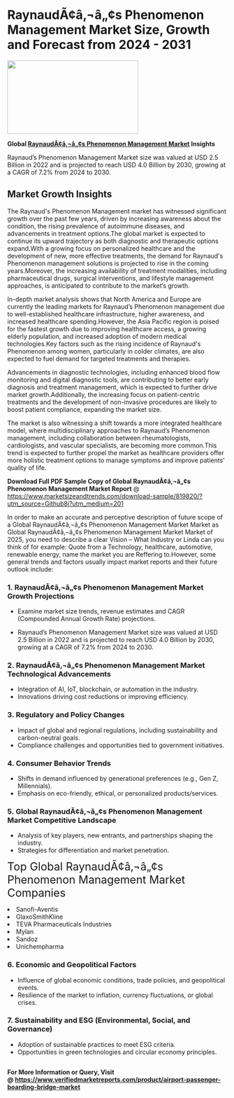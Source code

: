 <H1>RaynaudÃ¢â‚¬â„¢s Phenomenon Management Market Size, Growth and Forecast from 2024 - 2031</H1><img class="aligncenter size-medium wp-image-584254" src="https://thirdeyenews.in/wp-content/uploads/2024/09/Global-Market-Research-300x168.jpeg" alt="" width="300" height="168" /><p><strong>Global&nbsp;<a href="https://www.marketsizeandtrends.com/download-sample/819820/?utm_source=Github8j?utm_medium=201">RaynaudÃ¢â‚¬â„¢s Phenomenon Management Market</a> Insights</strong></p><p>Raynaud’s Phenomenon Management Market size was valued at USD 2.5 Billion in 2022 and is projected to reach USD 4.0 Billion by 2030, growing at a CAGR of 7.2% from 2024 to 2030.</p><p><h2>Market Growth Insights</h2> <p>The Raynaud's Phenomenon Management market has witnessed significant growth over the past few years, driven by increasing awareness about the condition, the rising prevalence of autoimmune diseases, and advancements in treatment options.The global market is expected to continue its upward trajectory as both diagnostic and therapeutic options expand.With a growing focus on personalized healthcare and the development of new, more effective treatments, the demand for Raynaud's Phenomenon management solutions is projected to rise in the coming years.Moreover, the increasing availability of treatment modalities, including pharmaceutical drugs, surgical interventions, and lifestyle management approaches, is anticipated to contribute to the market’s growth.</p> <p>In-depth market analysis shows that North America and Europe are currently the leading markets for Raynaud’s Phenomenon management due to well-established healthcare infrastructure, higher awareness, and increased healthcare spending.However, the Asia Pacific region is poised for the fastest growth due to improving healthcare access, a growing elderly population, and increased adoption of modern medical technologies.Key factors such as the rising incidence of Raynaud's Phenomenon among women, particularly in colder climates, are also expected to fuel demand for targeted treatments and therapies.</p> <p>Advancements in diagnostic technologies, including enhanced blood flow monitoring and digital diagnostic tools, are contributing to better early diagnosis and treatment management, which is expected to further drive market growth.Additionally, the increasing focus on patient-centric treatments and the development of non-invasive procedures are likely to boost patient compliance, expanding the market size.</p> <p>The market is also witnessing a shift towards a more integrated healthcare model, where multidisciplinary approaches to Raynaud’s Phenomenon management, including collaboration between rheumatologists, cardiologists, and vascular specialists, are becoming more common.This trend is expected to further propel the market as healthcare providers offer more holistic treatment options to manage symptoms and improve patients' quality of life.</p> <p><span class=""><strong>Download Full PDF Sample Copy of Global RaynaudÃ¢â‚¬â„¢s Phenomenon Management Market Report</strong> @ <a href="https://www.marketsizeandtrends.com/download-sample/819820/?utm_source=Github8j?utm_medium=201" target="_blank">https://www.marketsizeandtrends.com/download-sample/819820/?utm_source=Github8j?utm_medium=201</a></span></p><p>In order to make an accurate and perceptive description of future scope of a Global&nbsp;RaynaudÃ¢â‚¬â„¢s Phenomenon Management Market Market as Global&nbsp;RaynaudÃ¢â‚¬â„¢s Phenomenon Management Market Market of 2025, you need to describe a clear Vision &ndash; What Industry or Linda can you think of for example: Quote from a Technology, healthcare, automotive, renewable energy, name the market you are Reffering to.However, some general trends and factors usually impact market reports and their future outlook include:</p><h3>1.&nbsp;<strong>RaynaudÃ¢â‚¬â„¢s Phenomenon Management Market Growth Projections</strong></h3><ul><li>Examine market size trends, revenue estimates and CAGR (Compounded Annual Growth Rate) projections.</li><li><p>Raynaud’s Phenomenon Management Market size was valued at USD 2.5 Billion in 2022 and is projected to reach USD 4.0 Billion by 2030, growing at a CAGR of 7.2% from 2024 to 2030.</p></li></ul><h3>2.&nbsp;<strong>RaynaudÃ¢â‚¬â„¢s Phenomenon Management Market Technological Advancements</strong></h3><ul><li>Integration of AI, IoT, blockchain, or automation in the industry.</li><li>Innovations driving cost reductions or improving efficiency.</li></ul><h3>3.&nbsp;<strong>Regulatory and Policy Changes</strong></h3><ul><li>Impact of global and regional regulations, including sustainability and carbon-neutral goals.</li><li>Compliance challenges and opportunities tied to government initiatives.</li></ul><h3>4.&nbsp;<strong>Consumer Behavior Trends</strong></h3><ul><li>Shifts in demand influenced by generational preferences (e.g., Gen Z, Millennials).</li><li>Emphasis on eco-friendly, ethical, or personalized products/services.</li></ul><h3>5.&nbsp;<strong>Global RaynaudÃ¢â‚¬â„¢s Phenomenon Management Market Competitive Landscape</strong></h3><ul><li>Analysis of key players, new entrants, and partnerships shaping the industry.</li><li>Strategies for differentiation and market penetration.</li></ul><p data-pm-slice="1 1 []"><span style="color: inherit; font-family: inherit; font-size: 25px;">Top Global RaynaudÃ¢â‚¬â„¢s Phenomenon Management Market Companies</span></p><div class="" data-test-id=""><p><li>Sanofi-Aventis</li><li> GlaxoSmithKline</li><li> TEVA Pharmaceuticals Industries</li><li> Mylan</li><li> Sandoz</li><li> Unichempharma</li></p></div><h3>6.&nbsp;<strong>Economic and Geopolitical Factors</strong></h3><ul><li>Influence of global economic conditions, trade policies, and geopolitical events.</li><li>Resilience of the market to inflation, currency fluctuations, or global crises.</li></ul><h3>7.&nbsp;<strong>Sustainability and ESG (Environmental, Social, and Governance)</strong></h3><ul><li>Adoption of sustainable practices to meet ESG criteria.</li><li>Opportunities in green technologies and circular economy principles.</li></ul><h2><strong style="font-size: 14px;">For More Information or Query, Visit @&nbsp;</strong><a style="background-color: #ffffff; font-size: 14px;" href="https://www.marketsizeandtrends.com/report/raynaud-s-phenomenon-management-market/" target="_blank">https://www.verifiedmarketreports.com/product/airport-passenger-boarding-bridge-market</a></h2>